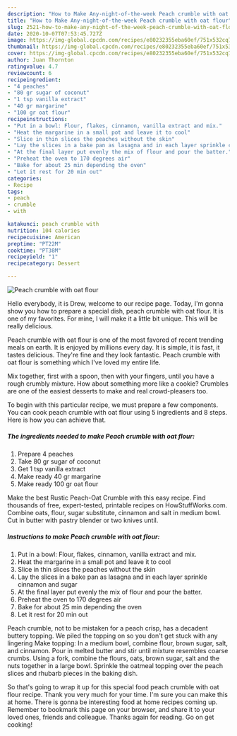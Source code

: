 ```yaml
---
description: "How to Make Any-night-of-the-week Peach crumble with oat flour"
title: "How to Make Any-night-of-the-week Peach crumble with oat flour"
slug: 2521-how-to-make-any-night-of-the-week-peach-crumble-with-oat-flour
date: 2020-10-07T07:53:45.727Z
image: https://img-global.cpcdn.com/recipes/e80232355eba60ef/751x532cq70/peach-crumble-with-oat-flour-recipe-main-photo.jpg
thumbnail: https://img-global.cpcdn.com/recipes/e80232355eba60ef/751x532cq70/peach-crumble-with-oat-flour-recipe-main-photo.jpg
cover: https://img-global.cpcdn.com/recipes/e80232355eba60ef/751x532cq70/peach-crumble-with-oat-flour-recipe-main-photo.jpg
author: Juan Thornton
ratingvalue: 4.7
reviewcount: 6
recipeingredient:
- "4 peaches"
- "80 gr sugar of coconut"
- "1 tsp vanilla extract"
- "40 gr margarine"
- "100 gr oat flour"
recipeinstructions:
- "Put in a bowl: Flour, flakes, cinnamon, vanilla extract and mix."
- "Heat the margarine in a small pot and leave it to cool"
- "Slice in thin slices the peaches without the skin"
- "Lay the slices in a bake pan as lasagna and in each layer sprinkle cinnamon and sugar"
- "At the final layer put evenly the mix of flour and pour the batter."
- "Preheat the oven to 170 degrees air"
- "Bake for about 25 min depending the oven"
- "Let it rest for 20 min out"
categories:
- Recipe
tags:
- peach
- crumble
- with

katakunci: peach crumble with 
nutrition: 104 calories
recipecuisine: American
preptime: "PT22M"
cooktime: "PT38M"
recipeyield: "1"
recipecategory: Dessert

---
```



![Peach crumble with oat flour](https://img-global.cpcdn.com/recipes/e80232355eba60ef/751x532cq70/peach-crumble-with-oat-flour-recipe-main-photo.jpg)

Hello everybody, it is Drew, welcome to our recipe page. Today, I'm gonna show you how to prepare a special dish, peach crumble with oat flour. It is one of my favorites. For mine, I will make it a little bit unique. This will be really delicious.

Peach crumble with oat flour is one of the most favored of recent trending meals on earth. It is enjoyed by millions every day. It is simple, it is fast, it tastes delicious. They're fine and they look fantastic. Peach crumble with oat flour is something which I've loved my entire life.

Mix together, first with a spoon, then with your fingers, until you have a rough crumbly mixture. How about something more like a cookie? Crumbles are one of the easiest desserts to make and real crowd-pleasers too.


To begin with this particular recipe, we must prepare a few components. You can cook peach crumble with oat flour using 5 ingredients and 8 steps. Here is how you can achieve that.

<!--inarticleads1-->

##### The ingredients needed to make Peach crumble with oat flour:

1. Prepare 4 peaches
1. Take 80 gr sugar of coconut
1. Get 1 tsp vanilla extract
1. Make ready 40 gr margarine
1. Make ready 100 gr oat flour


Make the best Rustic Peach-Oat Crumble with this easy recipe. Find thousands of free, expert-tested, printable recipes on HowStuffWorks.com. Combine oats, flour, sugar substitute, cinnamon and salt in medium bowl. Cut in butter with pastry blender or two knives until. 

<!--inarticleads2-->

##### Instructions to make Peach crumble with oat flour:

1. Put in a bowl: Flour, flakes, cinnamon, vanilla extract and mix.
1. Heat the margarine in a small pot and leave it to cool
1. Slice in thin slices the peaches without the skin
1. Lay the slices in a bake pan as lasagna and in each layer sprinkle cinnamon and sugar
1. At the final layer put evenly the mix of flour and pour the batter.
1. Preheat the oven to 170 degrees air
1. Bake for about 25 min depending the oven
1. Let it rest for 20 min out


Peach crumble, not to be mistaken for a peach crisp, has a decadent buttery topping. We piled the topping on so you don&#39;t get stuck with any lingering Make topping: In a medium bowl, combine flour, brown sugar, salt, and cinnamon. Pour in melted butter and stir until mixture resembles coarse crumbs. Using a fork, combine the flours, oats, brown sugar, salt and the nuts together in a large bowl. Sprinkle the oatmeal topping over the peach slices and rhubarb pieces in the baking dish. 

So that's going to wrap it up for this special food peach crumble with oat flour recipe. Thank you very much for your time. I'm sure you can make this at home. There is gonna be interesting food at home recipes coming up. Remember to bookmark this page on your browser, and share it to your loved ones, friends and colleague. Thanks again for reading. Go on get cooking!
